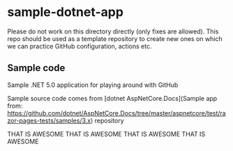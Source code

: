 # sample-dotnet-app

Please do not work on this directory directly (only fixes are allowed). This repo should be used as a template repository to create new ones on which we can practice GitHub configuration, actions etc.

## Sample code
Sample .NET 5.0 application for playing around with GitHub

Sample source code comes from [dotnet AspNetCore.Docs](Sample app from: https://github.com/dotnet/AspNetCore.Docs/tree/master/aspnetcore/test/razor-pages-tests/samples/3.x) repository

THAT IS AWESOME
THAT IS AWESOME
THAT IS AWESOME
THAT IS AWESOME
